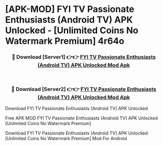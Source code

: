 # [APK-MOD] FYI TV  Passionate Enthusiasts (Android TV) APK Unlocked - [Unlimited Coins No Watermark Premium] 4r64o



<div align="center">
<h3>🔴 Download [Server1] 👉👉 <a href="https://momento.my/?title=FYI_TV__Passionate_Enthusiasts_(Android_TV)_APK_Unlocked">FYI TV  Passionate Enthusiasts (Android TV) APK Unlocked Mod Apk</a></h3><br>

<h3>🔴 Download [Server2] 👉👉 <a href="https://momento.my/?title=FYI_TV__Passionate_Enthusiasts_(Android_TV)_APK_Unlocked">FYI TV  Passionate Enthusiasts (Android TV) APK Unlocked Mod Apk</a></h3>
</div>



Download FYI TV  Passionate Enthusiasts (Android TV) APK Unlocked 

Free APK MOD FYI TV  Passionate Enthusiasts (Android TV) APK Unlocked [Unlimited Coins No Watermark Premium]

Download FYI TV  Passionate Enthusiasts (Android TV) APK Unlocked [Unlimited Coins No Watermark Premium] Mod For Android
